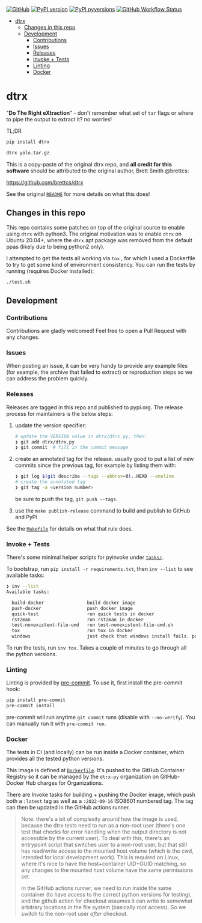 [![GitHub](https://img.shields.io/badge/GitHub-dtrx--py/dtrx-8da0cb?style=for-the-badge&logo=github)](https://github.com/dtrx-py/dtrx)
[![PyPI
version](https://img.shields.io/pypi/v/dtrx.svg?style=for-the-badge&logo=PyPi&logoColor=white)](https://pypi.org/project/dtrx/)
[![PyPI
pyversions](https://img.shields.io/pypi/pyversions/dtrx.svg?style=for-the-badge&logo=python&logoColor=white&color=ff69b4)](https://pypi.python.org/pypi/dtrx/)
[![GitHub Workflow Status](https://img.shields.io/github/workflow/status/dtrx-py/dtrx/main-ci/master?logo=github-actions&logoColor=white&style=for-the-badge)](https://github.com/dtrx-py/dtrx/actions)

<!-- toc -->

- [dtrx](#dtrx)
  - [Changes in this repo](#changes-in-this-repo)
  - [Development](#development)
    - [Contributions](#contributions)
    - [Issues](#issues)
    - [Releases](#releases)
    - [Invoke + Tests](#invoke--tests)
    - [Linting](#linting)
    - [Docker](#docker)

<!-- tocstop -->

# dtrx

"**Do The Right eXtraction**" - don't remember what set of `tar` flags or where
to pipe the output to extract it? no worries!

TL;DR

```bash
pip install dtrx

dtrx yolo.tar.gz
```

This is a copy-paste of the original dtrx repo, and **all credit for this
software** should be attributed to the original author, Brett Smith @brettcs:

https://github.com/brettcs/dtrx

See the original [`README`](README) for more details on what this does!

## Changes in this repo

This repo contains some patches on top of the original source to enable using
`dtrx` with python3. The original motivation was to enable `dtrx` on Ubuntu
20.04+, where the `dtrx` apt package was removed from the default ppas (likely
due to being python2 only).

I attempted to get the tests all working via `tox` , for which I used a
Dockerfile to try to get some kind of environment consistency. You can run the
tests by running (requires Docker installed):

```bash
./test.sh
```

## Development

### Contributions

Contributions are gladly welcomed! Feel free to open a Pull Request with any
changes.

### Issues

When posting an issue, it can be very handy to provide any example files (for
example, the archive that failed to extract) or reproduction steps so we can
address the problem quickly.

### Releases

Releases are tagged in this repo and published to pypi.org. The release process
for maintainers is the below steps:

1. update the version specifier:

   ```bash
   # update the VERSION value in dtrx/dtrx.py, then:
   ❯ git add dtrx/dtrx.py
   ❯ git commit  # fill in the commit message
   ```

2. create an annotated tag for the release. usually good to put a list of new
   commits since the previous tag, for example by listing them with:

   ```bash
   ❯ git log $(git describe --tags --abbrev=0)..HEAD --oneline
   # create the annotated tag
   ❯ git tag -a <version number>
   ```

   be sure to push the tag, `git push --tags`.

3. use the `make publish-release` command to build and publish to GitHub and
   PyPi

See the [`Makefile`](Makefile) for details on what that rule does.

### Invoke + Tests

There's some minimal helper scripts for pyinvoke under [`tasks/`](tasks/).

To bootstrap, run `pip install -r requirements.txt`, then `inv --list` to see
available tasks:

```bash
❯ inv --list
Available tasks:

  build-docker                build docker image
  push-docker                 push docker image
  quick-test                  run quick tests in docker
  rst2man                     run rst2man in docker
  test-nonexistent-file-cmd   run test-nonexistent-file-cmd.sh
  tox                         run tox in docker
  windows                     just check that windows install fails. pulls a minimal wine docker image to test
```

To run the tests, run `inv tox`. Takes a couple of minutes to go through all the
python versions.

### Linting

Linting is provided by [pre-commit](pre-commit.com). To use it, first install
the pre-commit hook:

```bash
pip install pre-commit
pre-commit install
```

pre-commit will run anytime `git commit` runs (disable with `--no-verify`). You
can manually run it with `pre-commit run`.

### Docker

The tests in CI (and locally) can be run inside a Docker container, which
provides all the tested python versions.

This image is defined at [`Dockerfile`](Dockerfile). It's pushed to the GitHub
Container Registry so it can be managed by the `dtrx-py` organization on GitHub-
Docker Hub charges for Organizations.

There are Invoke tasks for building + pushing the Docker image, which push both
a `:latest` tag as well as a `:2022-09-16` ISO8601 numbered tag. The tag can
then be updated in the GitHub actions runner.

> Note: there's a bit of complexity around how the image is used, because the
> dtrx tests need to run as a non-root user (there's one test that checks for
> error handling when the output directory is not accessible by the current
> user). To deal with this, there's an entrypoint script that switches user to a
> non-root user, but that still has read/write access to the mounted host volume
> (which is the cwd, intended for local development work). This is required on
> Linux, where it's nice to have the host+container UID+GUID matching, so any
> changes to the mounted host volume have the same permissions set.
>
> In the GitHub actions runner, we need to run inside the same container (to
> have access to the correct python versions for testing), and the github action
> for checkout assumes it can write to somewhat arbitrary locations in the file
> system (basically root access). So we switch to the non-root user _after_
> checkout.
